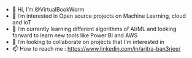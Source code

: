 - 👋 Hi, I’m @VirtualBookWorm
- 👀 I’m interested in Open source projects on Machine Learning, cloud and IoT
- 🌱 I’m currently learning different algorithms of AI/ML and looking forward to learn new tools like Power BI and AWS
- 💞️ I’m looking to collaborate on projects that I'm interested in
- 📫 How to reach me : https://www.linkedin.com/in/aritra-ban3rjee/

<!---
VirtualBookWorm/VirtualBookWorm is a ✨ special ✨ repository because its `README.md` (this file) appears on your GitHub profile.
You can click the Preview link to take a look at your changes.
--->
